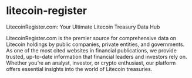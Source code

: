 # litecoin-register

LitecoinRegister.com: Your Ultimate Litecoin Treasury Data Hub

LitecoinRegister.com is the premier source for comprehensive data on Litecoin holdings by public companies, private entities, and governments. As one of the most cited websites in financial publications, we provide trusted, up-to-date information that financial leaders and investors rely on. Whether you’re an analyst, investor, or crypto enthusiast, our platform offers essential insights into the world of Litecoin treasuries.
